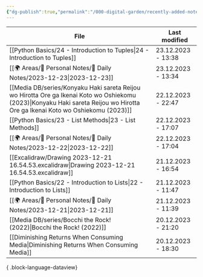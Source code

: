 ```yaml
---
{"dg-publish":true,"permalink":"/000-digital-garden/recently-added-notes/","dgPassFrontmatter":true,"noteIcon":"1","created":"2023-12-14T09:08:44.430+05:30","updated":"2023-12-14T09:12:52.432+05:30"}
---
```


| File                                                                                                                                                                              | Last modified      |
| --------------------------------------------------------------------------------------------------------------------------------------------------------------------------------- | ------------------ |
| [[Python Basics/24 - Introduction to Tuples\|24 - Introduction to Tuples]]                                                                                                     | 23.12.2023 - 13:38 |
| [[🌍 Areas/📧 Personal Notes/📓 Daily Notes/2023-12-23\|2023-12-23]]                                                                                                           | 23.12.2023 - 13:34 |
| [[Media DB/series/Konyaku Haki sareta Reijou wo Hirotta Ore ga Ikenai Koto wo Oshiekomu (2023)\|Konyaku Haki sareta Reijou wo Hirotta Ore ga Ikenai Koto wo Oshiekomu (2023)]] | 22.12.2023 - 22:47 |
| [[Python Basics/23 - List Methods\|23 - List Methods]]                                                                                                                         | 22.12.2023 - 17:07 |
| [[🌍 Areas/📧 Personal Notes/📓 Daily Notes/2023-12-22\|2023-12-22]]                                                                                                           | 22.12.2023 - 17:04 |
| [[Excalidraw/Drawing 2023-12-21 16.54.53.excalidraw\|Drawing 2023-12-21 16.54.53.excalidraw]]                                                                                  | 21.12.2023 - 16:54 |
| [[Python Basics/22 - Introduction to Lists\|22 - Introduction to Lists]]                                                                                                       | 21.12.2023 - 11:47 |
| [[🌍 Areas/📧 Personal Notes/📓 Daily Notes/2023-12-21\|2023-12-21]]                                                                                                           | 21.12.2023 - 11:39 |
| [[Media DB/series/Bocchi the Rock! (2022)\|Bocchi the Rock! (2022)]]                                                                                                           | 20.12.2023 - 21:20 |
| [[Diminishing Returns When Consuming Media\|Diminishing Returns When Consuming Media]]                                                                                         | 20.12.2023 - 18:30 |

{ .block-language-dataview}